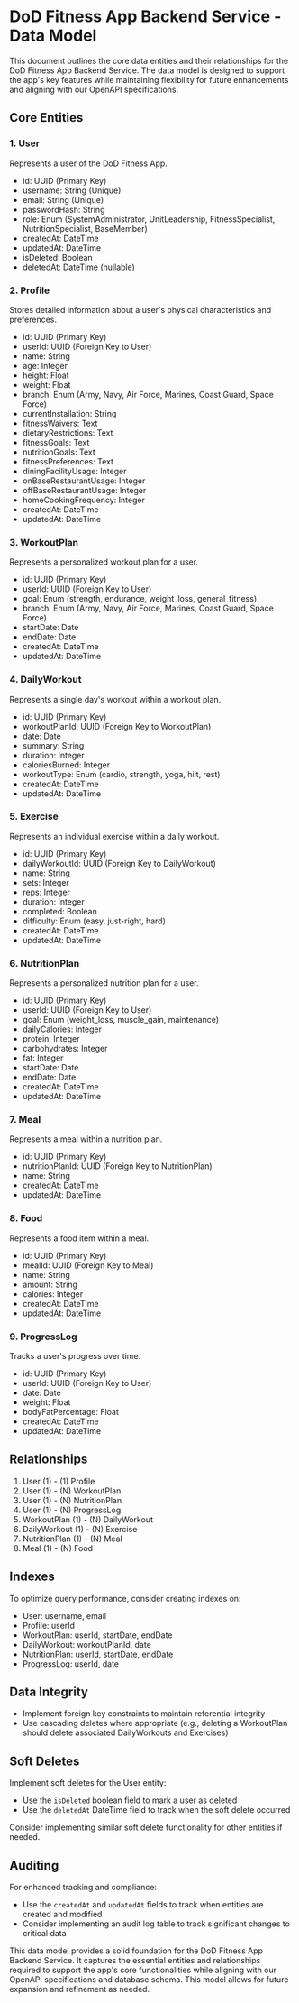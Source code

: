 # DoD Fitness App Backend Service - Data Model

This document outlines the core data entities and their relationships for the DoD Fitness App Backend Service. The data model is designed to support the app's key features while maintaining flexibility for future enhancements and aligning with our OpenAPI specifications.

## Core Entities

### 1. User

Represents a user of the DoD Fitness App.

- id: UUID (Primary Key)
- username: String (Unique)
- email: String (Unique)
- passwordHash: String
- role: Enum (SystemAdministrator, UnitLeadership, FitnessSpecialist, NutritionSpecialist, BaseMember)
- createdAt: DateTime
- updatedAt: DateTime
- isDeleted: Boolean
- deletedAt: DateTime (nullable)

### 2. Profile

Stores detailed information about a user's physical characteristics and preferences.

- id: UUID (Primary Key)
- userId: UUID (Foreign Key to User)
- name: String
- age: Integer
- height: Float
- weight: Float
- branch: Enum (Army, Navy, Air Force, Marines, Coast Guard, Space Force)
- currentInstallation: String
- fitnessWaivers: Text
- dietaryRestrictions: Text
- fitnessGoals: Text
- nutritionGoals: Text
- fitnessPreferences: Text
- diningFacilityUsage: Integer
- onBaseRestaurantUsage: Integer
- offBaseRestaurantUsage: Integer
- homeCookingFrequency: Integer
- createdAt: DateTime
- updatedAt: DateTime

### 3. WorkoutPlan

Represents a personalized workout plan for a user.

- id: UUID (Primary Key)
- userId: UUID (Foreign Key to User)
- goal: Enum (strength, endurance, weight_loss, general_fitness)
- branch: Enum (Army, Navy, Air Force, Marines, Coast Guard, Space Force)
- startDate: Date
- endDate: Date
- createdAt: DateTime
- updatedAt: DateTime

### 4. DailyWorkout

Represents a single day's workout within a workout plan.

- id: UUID (Primary Key)
- workoutPlanId: UUID (Foreign Key to WorkoutPlan)
- date: Date
- summary: String
- duration: Integer
- caloriesBurned: Integer
- workoutType: Enum (cardio, strength, yoga, hiit, rest)
- createdAt: DateTime
- updatedAt: DateTime

### 5. Exercise

Represents an individual exercise within a daily workout.

- id: UUID (Primary Key)
- dailyWorkoutId: UUID (Foreign Key to DailyWorkout)
- name: String
- sets: Integer
- reps: Integer
- duration: Integer
- completed: Boolean
- difficulty: Enum (easy, just-right, hard)
- createdAt: DateTime
- updatedAt: DateTime

### 6. NutritionPlan

Represents a personalized nutrition plan for a user.

- id: UUID (Primary Key)
- userId: UUID (Foreign Key to User)
- goal: Enum (weight_loss, muscle_gain, maintenance)
- dailyCalories: Integer
- protein: Integer
- carbohydrates: Integer
- fat: Integer
- startDate: Date
- endDate: Date
- createdAt: DateTime
- updatedAt: DateTime

### 7. Meal

Represents a meal within a nutrition plan.

- id: UUID (Primary Key)
- nutritionPlanId: UUID (Foreign Key to NutritionPlan)
- name: String
- createdAt: DateTime
- updatedAt: DateTime

### 8. Food

Represents a food item within a meal.

- id: UUID (Primary Key)
- mealId: UUID (Foreign Key to Meal)
- name: String
- amount: String
- calories: Integer
- createdAt: DateTime
- updatedAt: DateTime

### 9. ProgressLog

Tracks a user's progress over time.

- id: UUID (Primary Key)
- userId: UUID (Foreign Key to User)
- date: Date
- weight: Float
- bodyFatPercentage: Float
- createdAt: DateTime
- updatedAt: DateTime

## Relationships

1. User (1) - (1) Profile
2. User (1) - (N) WorkoutPlan
3. User (1) - (N) NutritionPlan
4. User (1) - (N) ProgressLog
5. WorkoutPlan (1) - (N) DailyWorkout
6. DailyWorkout (1) - (N) Exercise
7. NutritionPlan (1) - (N) Meal
8. Meal (1) - (N) Food

## Indexes

To optimize query performance, consider creating indexes on:

- User: username, email
- Profile: userId
- WorkoutPlan: userId, startDate, endDate
- DailyWorkout: workoutPlanId, date
- NutritionPlan: userId, startDate, endDate
- ProgressLog: userId, date

## Data Integrity

- Implement foreign key constraints to maintain referential integrity
- Use cascading deletes where appropriate (e.g., deleting a WorkoutPlan should delete associated DailyWorkouts and Exercises)

## Soft Deletes

Implement soft deletes for the User entity:

- Use the `isDeleted` boolean field to mark a user as deleted
- Use the `deletedAt` DateTime field to track when the soft delete occurred

Consider implementing similar soft delete functionality for other entities if needed.

## Auditing

For enhanced tracking and compliance:

- Use the `createdAt` and `updatedAt` fields to track when entities are created and modified
- Consider implementing an audit log table to track significant changes to critical data

This data model provides a solid foundation for the DoD Fitness App Backend Service. It captures the essential entities and relationships required to support the app's core functionalities while aligning with our OpenAPI specifications and database schema. This model allows for future expansion and refinement as needed.